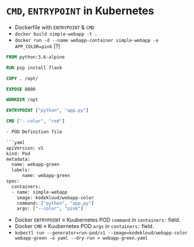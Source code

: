 # `CMD`, `ENTRYPOINT` in Kubernetes

- Dockerfile with `ENTRYPOINT` & `CMD`
- `docker build simple-webapp -t .`
- `docker run -d --name webapp-container simple-webapp -e APP_COLOR=pink` [?]

```Dockerfile
FROM python:3.6-alpine

RUN pip install flask

COPY . /opt/

EXPOSE 8080

WORKDIR /opt

ENTRYPOINT ["python", "app.py"]

CMD ["--color", "red"]

- POD Definition file

```yaml
apiVersion: v1
kind: Pod
metadata:
  name: webapp-green
  labels:
      name: webapp-green
spec:
  containers:
  - name: simple-webapp
    image: kodekloud/webapp-color
    command: ["python", "app.py"]
    args: ["--color", "pink"]
```

- Docker `ENTRYPOINT` ≡ Kuubernetes POD `command` in `containers:` field.
- Docker `CMD` ≡ Kuubernetes POD `args` in `containers:` field.
- `kubectl run --generator=run-pod/v1 --image=kodekloud/webapp-color webapp-green -o yaml --dry-run > webapp-green.yaml`
